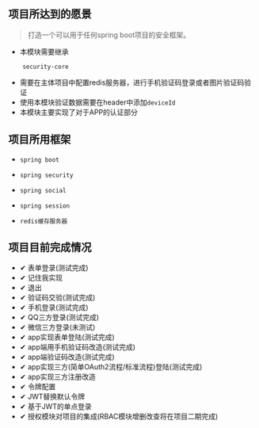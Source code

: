 ## 项目所达到的愿景
> 打造一个可以用于任何spring boot项目的安全框架。
- 本模块需要继承
```
    security-core
```
- 需要在主体项目中配置redis服务器，进行手机验证码登录或者图片验证码验证
- 使用本模块验证数据需要在header中添加```deviceId```
- 本模块主要实现了对于APP的认证部分 
## 项目所用框架
-     spring boot
-     spring security
-     spring social
-     spring session
-     redis缓存服务器

## 项目目前完成情况

- ✔ 表单登录(测试完成)
- ✔ 记住我实现
- ✔ 退出
- ✔ 验证码交验(测试完成)
- ✔ 手机登录(测试完成)
- ✔ QQ三方登录(测试完成)
- ✔ 微信三方登录(未测试)
- ✔ app实现表单登陆(测试完成)
- ✔ app端用手机验证码改造(测试完成)
- ✔ app端验证码改造(测试完成)
- ✔ app实现三方(简单OAuth2流程/标准流程)登陆(测试完成)
- ✔ app实现三方注册改造
- ✔ 令牌配置
- ✔ JWT替换默认令牌
- ✔ 基于JWT的单点登录
- ✔ 授权模块对项目的集成(RBAC模块增删改查将在项目二期完成)